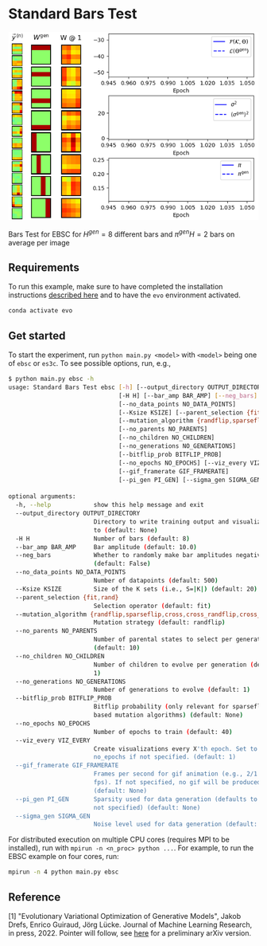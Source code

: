 # Standard Bars Test

![](training.gif)

Bars Test for EBSC for $`H^{gen}=8`$ different bars and $`\pi^{gen}H=2`$ bars on average per image


## Requirements
To run this example, make sure to have completed the installation instructions [described here](/../../README.md) and to have the `evo` environment activated.

```bash
conda activate evo
```


## Get started
To start the experiment, run `python main.py <model>` with `<model>` being one of `ebsc` or `es3c`. To see possible options, run, e.g., 

```bash
$ python main.py ebsc -h           
usage: Standard Bars Test ebsc [-h] [--output_directory OUTPUT_DIRECTORY]
                               [-H H] [--bar_amp BAR_AMP] [--neg_bars]
                               [--no_data_points NO_DATA_POINTS]
                               [--Ksize KSIZE] [--parent_selection {fit,rand}]
                               [--mutation_algorithm {randflip,sparseflip,cross,cross_randflip,cross_sparseflip}]
                               [--no_parents NO_PARENTS]
                               [--no_children NO_CHILDREN]
                               [--no_generations NO_GENERATIONS]
                               [--bitflip_prob BITFLIP_PROB]
                               [--no_epochs NO_EPOCHS] [--viz_every VIZ_EVERY]
                               [--gif_framerate GIF_FRAMERATE]
                               [--pi_gen PI_GEN] [--sigma_gen SIGMA_GEN]

optional arguments:
  -h, --help            show this help message and exit
  --output_directory OUTPUT_DIRECTORY
                        Directory to write training output and visualizations
                        to (default: None)
  -H H                  Number of bars (default: 8)
  --bar_amp BAR_AMP     Bar amplitude (default: 10.0)
  --neg_bars            Whether to randomly make bar amplitudes negative
                        (default: False)
  --no_data_points NO_DATA_POINTS
                        Number of datapoints (default: 500)
  --Ksize KSIZE         Size of the K sets (i.e., S=|K|) (default: 20)
  --parent_selection {fit,rand}
                        Selection operator (default: fit)
  --mutation_algorithm {randflip,sparseflip,cross,cross_randflip,cross_sparseflip}
                        Mutation strategy (default: randflip)
  --no_parents NO_PARENTS
                        Number of parental states to select per generation
                        (default: 10)
  --no_children NO_CHILDREN
                        Number of children to evolve per generation (default:
                        1)
  --no_generations NO_GENERATIONS
                        Number of generations to evolve (default: 1)
  --bitflip_prob BITFLIP_PROB
                        Bitflip probability (only relevant for sparseflip-
                        based mutation algorithms) (default: None)
  --no_epochs NO_EPOCHS
                        Number of epochs to train (default: 40)
  --viz_every VIZ_EVERY
                        Create visualizations every X'th epoch. Set to
                        no_epochs if not specified. (default: 1)
  --gif_framerate GIF_FRAMERATE
                        Frames per second for gif animation (e.g., 2/1 for 2
                        fps). If not specified, no gif will be produced.
                        (default: None)
  --pi_gen PI_GEN       Sparsity used for data generation (defaults to 2/H if
                        not specified) (default: None)
  --sigma_gen SIGMA_GEN
                        Noise level used for data generation (default: 1.0)
```

For distributed execution on multiple CPU cores (requires MPI to be installed), run with `mpirun -n <n_proc> python ...`. For example, to run the EBSC example on four cores, run:

```bash
mpirun -n 4 python main.py ebsc
```


## Reference
[1] "Evolutionary Variational Optimization of Generative Models", Jakob Drefs, Enrico Guiraud, Jörg Lücke. Journal of Machine Learning Research, in press, 2022. Pointer will follow, see [here](https://arxiv.org/abs/2012.12294) for a preliminary arXiv version.